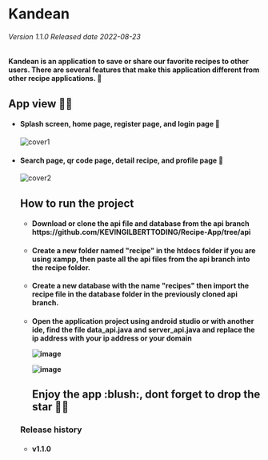 # Kandean
<h6> Version 1.1.0 Released date 2022-08-23 </h6>

<h4>Kandean is an application to save or share our favorite recipes to other users. 
There are several features that make this application different from other recipe applications. 🍔</h4>

<h2>App view 🌟✨</h2>

<ul>

<li><h4>Splash screen, home page, register page, and login page 🐥</h4></li>


![cover1](https://user-images.githubusercontent.com/79959818/186108141-b99449a3-70f4-49df-9239-bae24514952b.png)

<li><h4>Search page, qr code page, detail recipe, and profile page 🐥</h4></li>

![cover2](https://user-images.githubusercontent.com/79959818/186108151-231e1cde-32b3-42c3-9aad-12678502873d.png)


<h2> How to run the project </h4>
<ul>
  <h4><li>Download or clone the api file and database from the api branch https://github.com/KEVINGILBERTTODING/Recipe-App/tree/api</li></h4>
  <h4> <li>
  Create a new folder named "recipe" in the htdocs folder if you are using xampp, then paste all the api files from the api branch into the recipe folder.</li>
</h4>
  <h4><li>
  
  Create a new database with the name "recipes" then import the recipe file in the database folder in the previously cloned api branch.
  
  </li></h4>
  <h4><li>
  
  Open the application project using android studio or with another ide, find the file data_api.java and server_api.java and replace the ip address with your ip         address or your domain
  
  ![image](https://user-images.githubusercontent.com/79959818/186111558-bf3b5ac1-756e-4115-aff8-3b8d14941d11.png)
  
  ![image](https://user-images.githubusercontent.com/79959818/186112026-e8bbb2b9-4834-4a32-bff5-2d6139026363.png)


  </li></h4>
  
  <h2>Enjoy the app :blush:, dont forget to drop the star 🌟✨ </h2>

</ul>

<h3>Release history</h3>
<ul>
<li><h4>v1.1.0</h4>










     
    

 

